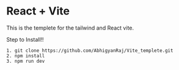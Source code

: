 # React + Vite

This is the templete for the tailwind and React vite. 


Step to Install!!

```
1. git clone https://github.com/AbhigyanRaj/Vite_templete.git
2. npm install
3. npm run dev
```
